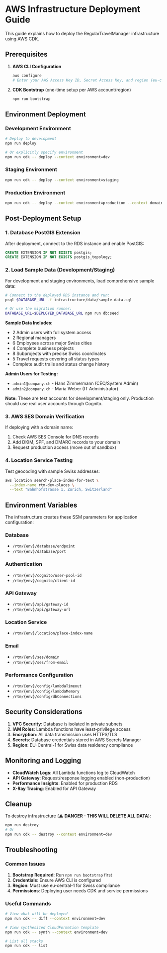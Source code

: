 # AWS Infrastructure Deployment Guide

This guide explains how to deploy the RegularTravelManager infrastructure using AWS CDK.

## Prerequisites

1. **AWS CLI Configuration**
   ```bash
   aws configure
   # Enter your AWS Access Key ID, Secret Access Key, and region (eu-central-1)
   ```

2. **CDK Bootstrap** (one-time setup per AWS account/region)
   ```bash
   npm run bootstrap
   ```

## Environment Deployment

### Development Environment
```bash
# Deploy to development
npm run deploy

# Or explicitly specify environment
npm run cdk -- deploy --context environment=dev
```

### Staging Environment
```bash
npm run cdk -- deploy --context environment=staging
```

### Production Environment
```bash
npm run cdk -- deploy --context environment=production --context domainName=yourdomain.com
```

## Post-Deployment Setup

### 1. Database PostGIS Extension
After deployment, connect to the RDS instance and enable PostGIS:
```sql
CREATE EXTENSION IF NOT EXISTS postgis;
CREATE EXTENSION IF NOT EXISTS postgis_topology;
```

### 2. Load Sample Data (Development/Staging)
For development and staging environments, load comprehensive sample data:
```bash
# Connect to the deployed RDS instance and run:
psql $DATABASE_URL -f infrastructure/data/sample-data.sql

# Or use the migration runner:
DATABASE_URL=$DEPLOYED_DATABASE_URL npm run db:seed
```

**Sample Data Includes:**
- 2 Admin users with full system access
- 2 Regional managers
- 6 Employees across major Swiss cities  
- 4 Complete business projects
- 8 Subprojects with precise Swiss coordinates
- 5 Travel requests covering all status types
- Complete audit trails and status change history

**Admin Users for Testing:**
- `admin1@company.ch` - Hans Zimmermann (CEO/System Admin)
- `admin2@company.ch` - Maria Weber (IT Administrator)

**Note:** These are test accounts for development/staging only. Production should use real user accounts through Cognito.

### 3. AWS SES Domain Verification
If deploying with a domain name:
1. Check AWS SES Console for DNS records
2. Add DKIM, SPF, and DMARC records to your domain
3. Request production access (move out of sandbox)

### 4. Location Service Testing
Test geocoding with sample Swiss addresses:
```bash
aws location search-place-index-for-text \
  --index-name rtm-dev-places \
  --text "Bahnhofstrasse 1, Zurich, Switzerland"
```

## Environment Variables

The infrastructure creates these SSM parameters for application configuration:

### Database
- `/rtm/{env}/database/endpoint`
- `/rtm/{env}/database/port`

### Authentication
- `/rtm/{env}/cognito/user-pool-id`
- `/rtm/{env}/cognito/client-id`

### API Gateway
- `/rtm/{env}/api/gateway-id`
- `/rtm/{env}/api/gateway-url`

### Location Service
- `/rtm/{env}/location/place-index-name`

### Email
- `/rtm/{env}/ses/domain`
- `/rtm/{env}/ses/from-email`

### Performance Configuration
- `/rtm/{env}/config/lambdaTimeout`
- `/rtm/{env}/config/lambdaMemory`
- `/rtm/{env}/config/dbConnections`

## Security Considerations

1. **VPC Security**: Database is isolated in private subnets
2. **IAM Roles**: Lambda functions have least-privilege access
3. **Encryption**: All data transmission uses HTTPS/TLS
4. **Secrets**: Database credentials stored in AWS Secrets Manager
5. **Region**: EU-Central-1 for Swiss data residency compliance

## Monitoring and Logging

- **CloudWatch Logs**: All Lambda functions log to CloudWatch
- **API Gateway**: Request/response logging enabled (non-production)
- **Performance Insights**: Enabled for production RDS
- **X-Ray Tracing**: Enabled for API Gateway

## Cleanup

To destroy infrastructure (⚠️ **DANGER - THIS WILL DELETE ALL DATA**):
```bash
npm run destroy
# Or
npm run cdk -- destroy --context environment=dev
```

## Troubleshooting

### Common Issues

1. **Bootstrap Required**: Run `npm run bootstrap` first
2. **Credentials**: Ensure AWS CLI is configured
3. **Region**: Must use eu-central-1 for Swiss compliance
4. **Permissions**: Deploying user needs CDK and service permissions

### Useful Commands

```bash
# View what will be deployed
npm run cdk -- diff --context environment=dev

# View synthesized CloudFormation template
npm run cdk -- synth --context environment=dev

# List all stacks
npm run cdk -- list
```